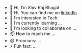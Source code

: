- 👋 Hi, I’m Shiv Raj Bhagat
- 👋 Hi, You can find me on [linkedln]([linkedln](https://www.linkedin.com/in/rajshiv169/))
- 👀 I’m interested in Tech
- 🌱 I’m currently learning ...
- 💞️ I’m looking to collaborate on ...
- 📫 How to reach me ...
- 😄 Pronouns: ...
- ⚡ Fun fact: ...

<!---
shivraj-unlock/shivraj-unlock is a ✨ special ✨ repository because its `README.md` (this file) appears on your GitHub profile.
You can click the Preview link to take a look at your changes.
--->
